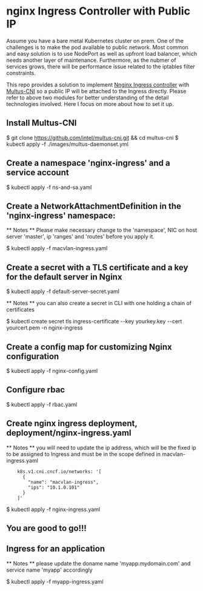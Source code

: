 # nginx Ingress Controller with Public IP 

Assume you have a bare metal Kubernetes cluster on prem. One of the challenges is to make the pod available to public network. Most common and easy solution is to use NodePort as well as upfront load balancer, which needs another layer of maintenance. Furthermore, as the nubmer of services grows, there will be performance issue related to the iptables filter constraints. 

This repo provides a solution to implement [Nnginx Ingress controller](https://github.com/nginxinc/kubernetes-ingress) with [Multus-CNI](https://github.com/intel/multus-cni) so a public IP will be attached to the Ingress directly. Please refer to above two modules for better understanding of the detail technologies involved. Here I focus on more about how to set it up. 

## Install Multus-CNI

$ git clone https://github.com/intel/multus-cni.git && cd multus-cni
$ kubectl apply -f ./images/multus-daemonset.yml

## Create a namespace 'nginx-ingress' and a service account
$ kubectl apply -f ns-and-sa.yaml

## Create a NetworkAttachmentDefinition in the 'nginx-ingress' namespace:
** Notes ** Please make necessary change to the 'namespace', NIC on host server 'master', ip 'ranges' and 'routes' before you apply it.

$ kubectl apply -f macvlan-ingress.yaml

## Create a secret with a TLS certificate and a key for the default server in Nginx 
$ kubectl apply -f default-server-secret.yaml

** Notes ** you can also create a secret in CLI with one holding a chain of certificates

$ kubectl create secret tls ingress-certificate --key yourkey.key --cert yourcert.pem -n nginx-ingress

## Create a config map for customizing Nginx configuration
$ kubectl apply -f nginx-config.yaml

## Configure rbac
$ kubectl apply -f rbac.yaml

## Create nginx ingress deployment, deployment/nginx-ingress.yaml
** Notes ** you will need to update the ip address, which will be the fixed ip to be assigned to Ingress and must be in the scope defined in macvlan-ingress.yaml

        k8s.v1.cni.cncf.io/networks: '[
          {
            "name": "macvlan-ingress",
            "ips": "10.1.0.101"  
          }
        ]'

$ kubectl apply -f nginx-ingress.yaml

## You are good to go!!! 

## Ingress for an application 
** Notes ** please update the doname name 'myapp.mydomain.com' and service name 'myapp' accordingly

$ kubectl apply -f myapp-ingress.yaml
